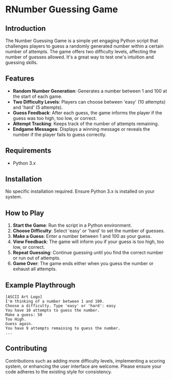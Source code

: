 # RNumber Guessing Game

## Introduction
The Number Guessing Game is a simple yet engaging Python script that challenges players to guess a randomly generated number within a certain number of attempts. The game offers two difficulty levels, affecting the number of guesses allowed. It's a great way to test one's intuition and guessing skills.

## Features
- **Random Number Generation**: Generates a number between 1 and 100 at the start of each game.
- **Two Difficulty Levels**: Players can choose between 'easy' (10 attempts) and 'hard' (5 attempts).
- **Guess Feedback**: After each guess, the game informs the player if the guess was too high, too low, or correct.
- **Attempt Tracking**: Keeps track of the number of attempts remaining.
- **Endgame Messages**: Displays a winning message or reveals the number if the player fails to guess correctly.

## Requirements
- Python 3.x

## Installation
No specific installation required. Ensure Python 3.x is installed on your system.

## How to Play
1. **Start the Game**: Run the script in a Python environment.
2. **Choose Difficulty**: Select 'easy' or 'hard' to set the number of guesses.
3. **Make a Guess**: Enter a number between 1 and 100 as your guess.
4. **View Feedback**: The game will inform you if your guess is too high, too low, or correct.
5. **Repeat Guessing**: Continue guessing until you find the correct number or run out of attempts.
6. **Game Over**: The game ends either when you guess the number or exhaust all attempts.

## Example Playthrough
```
[ASCII Art Logo]
I'm thinking of a number between 1 and 100.
Choose a difficulty. Type 'easy' or 'hard': easy
You have 10 attempts to guess the number.
Make a guess: 50
Too High.
Guess again.
You have 9 attempts remaining to guess the number.
...
```

## Contributing
Contributions such as adding more difficulty levels, implementing a scoring system, or enhancing the user interface are welcome. Please ensure your code adheres to the existing style for consistency.

